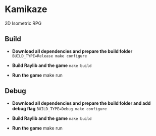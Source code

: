 # Kamikaze
2D Isometric RPG

## Build

* **Download all dependencies and prepare the build folder** `BUILD_TYPE=Release make configure`

* **Build Raylib and the game** `make build`

* **Run the game** make run

## Debug

* **Download all dependencies and prepare the build folder and add debug flag**  `BUILD_TYPE=Debug make configure`
* **Build Raylib and the game** `make build`

* **Run the game** make run